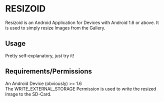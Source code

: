 # RESIZOID
Resizoid is an Android Application for Devices with Android 1.6 or above. It is used to simply resize Images from the Gallery.  

## Usage
Pretty self-explanatory, just try it!

## Requirements/Permissions
An Android Device (obviously) >= 1.6  
The WRITE_EXTERNAL_STORAGE Permission is used to write the resized Image to the SD-Card.
